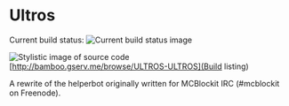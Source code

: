 Ultros
===================

Current build status: ![Current build status image](http://bamboo.gserv.me/plugins/servlet/buildStatusImage/ULTROS-ULTROS)

![Stylistic image of source code](http://i.imgur.com/3jkul51.png) [http://bamboo.gserv.me/browse/ULTROS-ULTROS](Build listing)

A rewrite of the helperbot originally written for MCBlockit IRC (#mcblockit on Freenode).
